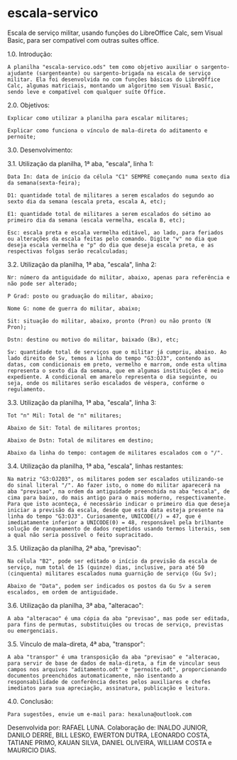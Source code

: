 # escala-servico
Escala de serviço militar, usando funções do LibreOffice Calc, sem Visual Basic, para ser compatível com outras suítes office.

1.0. Introdução:
 
    A planilha "escala-servico.ods" tem como objetivo auxiliar o sargento-ajudante (sargenteante) ou sargento-brigada na escala de serviço militar. Ela foi desenvolvida no com funções básicas do LibreOffice Calc, algumas matriciais, montando um algoritmo sem Visual Basic, sendo leve e compatível com qualquer suíte Office.

2.0. Objetivos:

    Explicar como utilizar a planilha para escalar militares;
    
    Explicar como funciona o vínculo de mala-direta do aditamento e pernoite;

3.0. Desenvolvimento:

3.1. Utilização da planilha, 1ª aba, "escala", linha 1:
            
    Data In: data de início da célula "C1" SEMPRE começando numa sexto dia da semana(sexta-feira);
        
    D1: quantidade total de militares a serem escalados do segundo ao sexto dia da semana (escala preta, escala A, etc);
        
    E1: quantidade total de militares a serem escalados do sétimo ao primeiro dia da semana (escala vermelha, escala B, etc);

    Esc: escala preta e escala vermelha editável, ao lado, para feriados ou alterações da escala feitas pelo comando. Digite "v" no dia que deseja escala vermelha e "p" do dia que deseja escala preta, e as respectivas folgas serão recalculadas;

3.2. Utilização da planilha, 1ª aba, "escala", linha 2:

    Nr: número da antiguidade do militar, abaixo, apenas para referência e não pode ser alterado;

    P Grad: posto ou graduação do militar, abaixo;
        
    Nome G: nome de guerra do militar, abaixo;

    Sit: situação do militar, abaixo, pronto (Pron) ou não pronto (N Pron);

    Dstn: destino ou motivo do militar, baixado (Bx), etc;

    Sv: quantidade total de serviços que o militar já cumpriu, abaixo. Ao lado direito de Sv, temos a linha do tempo "G3:OJ3", contendo as datas, com condicionais em preto, vermelho e marrom, onde esta ultima representa o sexto dia da semana, que em algumas instituições é meio expediente. A condicional em amarelo representa o dia seguinte, ou seja, onde os militares serão escalados de véspera, conforme o regulamento.

3.3. Utilização da planilha, 1ª aba, "escala", linha 3:

    Tot "n" Mil: Total de "n" militares;

    Abaixo de Sit: Total de militares prontos;

    Abaixo de Dstn: Total de militares em destino;

    Abaixo da linha do tempo: contagem de militares escalados com o "/".

3.4. Utilização da planilha, 1ª aba, "escala", linhas restantes:

    Na matriz "G3:OJ203", os militares podem ser escalados utilizando-se do sinal literal "/". Ao fazer isto, o nome do militar aparecerá na aba "previsao", na ordem da antiguidade preenchida na aba "escala", de cima para baixo, do mais antigo para o mais moderno, respectivamente. Para que isto aconteça, é necessário indicar o primeiro dia que deseja iniciar a previsão da escala, desde que esta data esteja presente na linha do tempo "G3:OJ3". Curiosamente, UNICODE(/) = 47, que é imediatamente inferior a UNICODE(0) = 48, responsável pela brilhante solução de ranqueamento de dados repetidos usando termos literais, sem a qual não seria possível o feito supracitado.

3.5. Utilização da planilha, 2ª aba, "previsao":

    Na célula "B2", pode ser editado o início da previsão da escala de serviço, num total de 15 (quinze) dias, inclusive, para até 50 (cinquenta) militares escalados numa guarnição de serviço (Gu Sv);

    Abaixo de "Data", podem ser indicados os postos da Gu Sv a serem escalados, em ordem de antiguidade.

3.6. Utilização da planilha, 3ª aba, "alteracao":

    A aba "alteracao" é uma cópia da aba "previsao", mas pode ser editada, para fins de permutas, substituições ou trocas de serviço, previstas ou emergenciais.

3.5. Vínculo de mala-direta, 4ª aba, "transpor":

    A aba "transpor" é uma transposição da aba "previsao" e "alteracao, para servir de base de dados de mala-direta, a fim de vincular seus campos nos arquivos "aditamento.odt" e "pernoite.odt", proporcionando documentos preenchidos automaticamente, não isentando a responsabilidade de conferência destes pelos auxiliares e chefes imediatos para sua apreciação, assinatura, publicação e leitura.

4.0. Conclusão:

    Para sugestões, envie um e-mail para: hexaluna@outlook.com

Desenvolvida por: RAFAEL LUNA. 
Colaboração de: INALDO JUNIOR, DANILO DERRE, BILL LESKO, EWERTON DUTRA, LEONARDO COSTA, TATIANE PRIMO, KAUAN SILVA, DANIEL OLIVEIRA, WILLIAM COSTA e MAURICIO DIAS.
